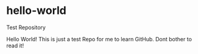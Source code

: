 # hello-world
Test Repository


Hello World!
This is just a test Repo for me to learn GitHub. Dont bother to read it!
